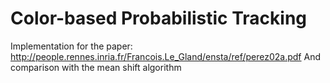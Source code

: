 # Color-based Probabilistic Tracking
Implementation for the paper: http://people.rennes.inria.fr/Francois.Le_Gland/ensta/ref/perez02a.pdf
And comparison with the mean shift algorithm
